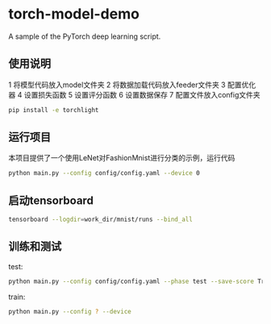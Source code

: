 # torch-model-demo
A sample of the PyTorch deep learning script.
## 使用说明
1 将模型代码放入model文件夹
2 将数据加载代码放入feeder文件夹
3 配置优化器
4 设置损失函数
5 设置评分函数
6 设置数据保存
7 配置文件放入config文件夹

```bash
pip install -e torchlight
```

## 运行项目
本项目提供了一个使用LeNet对FashionMnist进行分类的示例，运行代码
```bash
python main.py --config config/config.yaml --device 0
```
## 启动tensorboard
```bash
tensorboard --logdir=work_dir/mnist/runs --bind_all
```
## 训练和测试
test: 
```bash
python main.py --config config/config.yaml --phase test --save-score True --device 0 --weights ?
```
train: 
```bash
python main.py --config ? --device 
```






